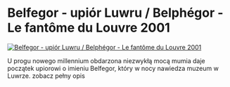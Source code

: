 Belfegor - upiór Luwru / Belphégor - Le fantôme du Louvre 2001 
=============
[![Belfegor - upiór Luwru / Belphégor - Le fantôme du Louvre 2001 ](http://vidos.pl/images/player.gif)](http://vidos.pl/belfegor-upior-luwru-belphgor-le-fantme-du-louvre-2001)

 U progu nowego millennium obdarzona niezwykłą mocą mumia daje początek upiorowi o imieniu Belfegor, który w nocy nawiedza muzeum w Luwrze. zobacz pełny opis
